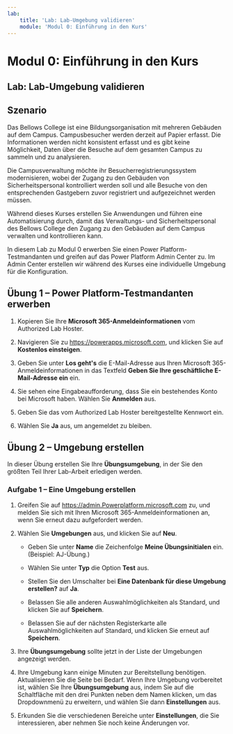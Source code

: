 ```yaml
---
lab:
    title: 'Lab: Lab-Umgebung validieren'
    module: 'Modul 0: Einführung in den Kurs'
---
```


Modul 0: Einführung in den Kurs
=================================

## Lab: Lab-Umgebung validieren

Szenario
--------

Das Bellows College ist eine Bildungsorganisation mit mehreren Gebäuden auf dem Campus. Campusbesucher werden derzeit auf Papier erfasst. Die Informationen werden nicht konsistent erfasst und es gibt keine Möglichkeit, Daten über die Besuche auf dem gesamten Campus zu sammeln und zu analysieren.

Die Campusverwaltung möchte ihr Besucherregistrierungssystem modernisieren, wobei der Zugang zu den Gebäuden von Sicherheitspersonal kontrolliert werden soll und alle Besuche von den entsprechenden Gastgebern zuvor registriert und aufgezeichnet werden müssen.

Während dieses Kurses erstellen Sie Anwendungen und führen eine Automatisierung durch, damit das Verwaltungs- und Sicherheitspersonal des Bellows College den Zugang zu den Gebäuden auf dem Campus verwalten und kontrollieren kann.

In diesem Lab zu Modul 0 erwerben Sie einen Power Platform-Testmandanten und greifen auf das Power Platform Admin Center zu. Im Admin Center erstellen wir während des Kurses eine individuelle Umgebung für die Konfiguration.

Übung 1 – Power Platform-Testmandanten erwerben 
------------------------------------------

1. Kopieren Sie Ihre **Microsoft 365-Anmeldeinformationen** vom Authorized Lab Hoster.

2. Navigieren Sie zu <https://powerapps.microsoft.com>, und klicken Sie auf **Kostenlos einsteigen**.

3. Geben Sie unter **Los geht's** die E-Mail-Adresse aus Ihren Microsoft 365-Anmeldeinformationen in das Textfeld **Geben Sie Ihre geschäftliche E-Mail-Adresse ein** ein.

4. Sie sehen eine Eingabeaufforderung, dass Sie ein bestehendes Konto bei Microsoft haben. Wählen Sie **Anmelden** aus.

5. Geben Sie das vom Authorized Lab Hoster bereitgestellte Kennwort ein. 

6. Wählen Sie **Ja** aus, um angemeldet zu bleiben.


Übung 2 – Umgebung erstellen 
------------------------------------------

In dieser Übung erstellen Sie Ihre **Übungsumgebung**, in der Sie den größten Teil Ihrer Lab-Arbeit erledigen werden.

### Aufgabe 1 – Eine Umgebung erstellen

1.  Greifen Sie auf <https://admin.Powerplatform.microsoft.com> zu, und melden Sie sich mit Ihren Microsoft 365-Anmeldeinformationen an, wenn Sie erneut dazu aufgefordert werden.

2. Wählen Sie **Umgebungen** aus, und klicken Sie auf **Neu**.

    - Geben Sie unter **Name** die Zeichenfolge **Meine Übungsinitialen** ein. (Beispiel: AJ-Übung.)
    
    - Wählen Sie unter **Typ** die Option **Test** aus.
    
    - Stellen Sie den Umschalter bei **Eine Datenbank für diese Umgebung erstellen?** auf **Ja**.
    
    - Belassen Sie alle anderen Auswahlmöglichkeiten als Standard, und klicken Sie auf **Speichern**.
    
    - Belassen Sie auf der nächsten Registerkarte alle Auswahlmöglichkeiten auf Standard, und klicken Sie erneut auf **Speichern**.

3. Ihre **Übungsumgebung** sollte jetzt in der Liste der Umgebungen angezeigt werden. 

4. Ihre Umgebung kann einige Minuten zur Bereitstellung benötigen. Aktualisieren Sie die Seite bei Bedarf. Wenn Ihre Umgebung vorbereitet ist, wählen Sie Ihre **Übungsumgebung** aus, indem Sie auf die Schaltfläche mit den drei Punkten neben dem Namen klicken, um das Dropdownmenü zu erweitern, und wählen Sie dann **Einstellungen** aus. 

5.  Erkunden Sie die verschiedenen Bereiche unter **Einstellungen**, die Sie interessieren, aber nehmen Sie noch keine Änderungen vor. 

